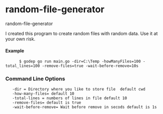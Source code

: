 # random-file-generator
random-file-generator

I created this program to create random files with random data. Use it at your own risk.

#### Example

          $ godep go run main.go -dir=C:\Temp -howManyFiles=100 -total_lines=100 -remove-files=true -wait-before-remove=10s

### Command Line Options 

       -dir = Directory where you like to store file  default cwd
       -how-many-files= default 10 
       -total-lines = numbers of lines in file default 10
       -remove-files= default is true 
       -wait-before-remove= Wait before remove in secods default is 1s 


